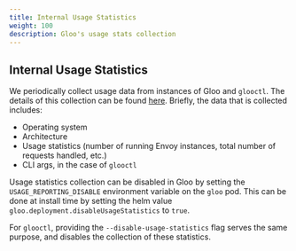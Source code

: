 ```yaml
---
title: Internal Usage Statistics
weight: 100
description: Gloo's usage stats collection
---
```


## Internal Usage Statistics

We periodically collect usage data from instances of Gloo and `glooctl`. The details of this
collection can be found [here](https://github.com/solo-io/reporting-client). Briefly, the data
that is collected includes:

* Operating system
* Architecture
* Usage statistics (number of running Envoy instances, total number of requests handled, etc.)
* CLI args, in the case of `glooctl`

Usage statistics collection can be disabled in Gloo by setting the 
`USAGE_REPORTING_DISABLE` environment variable on the `gloo` pod. This can be done at install 
time by setting the helm value `gloo.deployment.disableUsageStatistics` to `true`.

For `glooctl`, providing the `--disable-usage-statistics` flag serves the same purpose, and disables
the collection of these statistics. 
